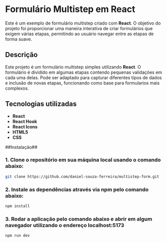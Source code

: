 # Formulário Multistep em React

Este é um exemplo de formulário multistep criado com **React**. O objetivo do projeto foi proporcionar uma maneira interativa de criar formulários que exigem várias etapas, permitindo ao usuário navegar entre as etapas de forma suave.

## Descrição

Este projeto é um formulário multistep simples utilizando **React**. O formulário é dividido em algumas etapas contendo pequenas validações em cada uma delas. Pode ser adaptado para capturar diferentes tipos de dados e inclusão de novas etapas, funcionando como base para formularios mais complexos.

## Tecnologias utilizadas

- **React**
- **React Hook**
- **React Icons**
- **HTML5**
- **CSS**

##Instalação##

### 1. Clone o repositório em sua máquina local usando o comando abaixo:
```bash
git clone https://github.com/daniel-souza-ferreira/multistep-form.git
```
### 2. Instale as dependências através via npm pelo comando abaixo:
```bash
npm install
```
### 3. Rodar a aplicação pelo comando abaixo e abrir em algum navegador utilizando o endereço localhost:5173
```bash
npm run dev
```
